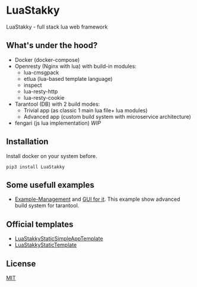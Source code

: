 # LuaStakky
LuaStakky - full stack lua web framework

## What's under the hood?
+ Docker (docker-compose)
+ Openresty (Nginx with lua) with build-in modules:
    * lua-cmsgpack
    * etlua (lua-based template language)
    * inspect
    * lua-resty-http
    * lua-resty-cookie
+ Tarantool (DB) with 2 build modes:
    * Trivial app (as classic 1 main lua file+ lua modules)
    * Advanced app (custom build system with microservice architecture)
+ fengari (js lua implementation) *WIP*

## Installation

Install docker on your system before.

    pip3 install LuaStakky

## Some usefull examples

* [Example-Management](https://github.com/LuaStakky/Example-Management) and [GUI for it](https://github.com/LuaStakky/Example-Management-DesktopGUI).
  This example show advanced build system for tarantool.

## Official templates

* [LuaStakkyStaticSimpleAppTemplate](https://github.com/LuaStakky/LuaStakkyStaticSimpleAppTemplate)
* [LuaStakkyStaticTemplate](https://github.com/LuaStakky/LuaStakkyStaticTemplate)

## License
[MIT](https://choosealicense.com/licenses/mit/)
